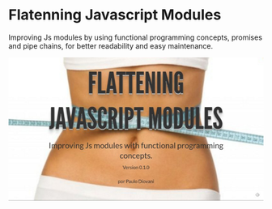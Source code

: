 # Flatenning Javascript Modules

Improving Js modules by using functional programming concepts, promises and pipe chains, for better readability and easy maintenance.

![cover](cover.jpg)
